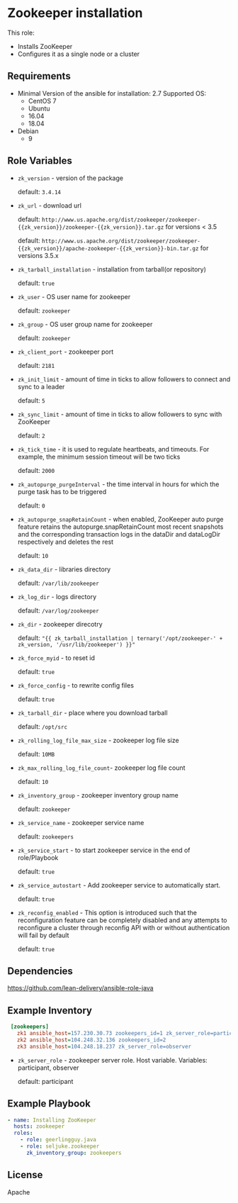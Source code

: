 Zookeeper installation
=========

This role:
  - Installs ZooKeeper
  - Configures it as a single node or a cluster

Requirements
------------

 - Minimal Version of the ansible for installation: 2.7
 Supported OS:
   - CentOS
       7
   - Ubuntu
    - 16.04
    - 18.04
  - Debian
    - 9

Role Variables
--------------

 - `zk_version` -  version of the package

    default: `3.4.14`

 - `zk_url` - download url

    default: `http://www.us.apache.org/dist/zookeeper/zookeeper-{{zk_version}}/zookeeper-{{zk_version}}.tar.gz` for versions < 3.5

    default: `http://www.us.apache.org/dist/zookeeper/zookeeper-{{zk_version}}/apache-zookeeper-{{zk_version}}-bin.tar.gz` for versions 3.5.x

 - `zk_tarball_installation` - installation from tarball(or repository)

    default: `true`

 - `zk_user` - OS user name for zookeeper

    default: `zookeeper`

 - `zk_group` - OS user group name for zookeeper

    default: `zookeeper`

 - `zk_client_port` - zookeeper port

    default: `2181`

 - `zk_init_limit` - amount of time in ticks to allow followers to connect and sync to a leader

    default: `5`

 - `zk_sync_limit` - amount of time in ticks to allow followers to sync with ZooKeeper

    default: `2`

 - `zk_tick_time` - it is used to regulate heartbeats, and timeouts. For example, the minimum session timeout will be two ticks

    default: `2000`

 - `zk_autopurge_purgeInterval` - the time interval in hours for which the purge task has to be triggered

    default: `0`

 - `zk_autopurge_snapRetainCount` - when enabled, ZooKeeper auto purge feature retains the autopurge.snapRetainCount most recent snapshots and the corresponding transaction logs in the dataDir and dataLogDir respectively and deletes the rest

    default: `10`

 - `zk_data_dir` - libraries directory

    default: `/var/lib/zookeeper`

 - `zk_log_dir` - logs directory

    default: `/var/log/zookeeper`

 - `zk_dir` - zookeeper direcotry

    default: `"{{ zk_tarball_installation | ternary('/opt/zookeeper-' + zk_version, '/usr/lib/zookeeper') }}"`

 - `zk_force_myid` - to reset id

    default: `true`

 - `zk_force_config` - to rewrite config files

    default: `true`

 - `zk_tarball_dir` - place where you download tarball

    default: `/opt/src`

 - `zk_rolling_log_file_max_size` - zookeeper log file size

    default: `10MB`

 - `zk_max_rolling_log_file_count`- zookeeper log file count

    default: `10`

 - `zk_inventory_group` - zookeeper inventory group name

    default: `zookeeper`

  - `zk_service_name` - zookeeper service name

    default: `zookeepers`

  - `zk_service_start` - to start zookeeper service in the end of role/Playbook

    default: `true`

  - `zk_service_autostart` - Add zookeeper service to automatically start.

    default: `true`

  - `zk_reconfig_enabled` - This option is introduced such that the reconfiguration feature can be completely disabled and any attempts to reconfigure a cluster through reconfig API with or without authentication will fail by default

    default: `true`

Dependencies
------------

https://github.com/lean-delivery/ansible-role-java

Example Inventory
----------------
```ini
 [zookeepers]
   zk1 ansible_host=157.230.30.73 zookeepers_id=1 zk_server_role=participant
   zk2 ansible_host=104.248.32.136 zookeepers_id=2
   zk3 ansible_host=104.248.18.237 zk_server_role=observer
 ```

  - `zk_server_role` - zookeeper server role. Host variable. Variables: participant, observer

    default:  participant

Example Playbook
----------------

```yaml
- name: Installing ZooKeeper
  hosts: zookeeper
  roles:
    - role: geerlingguy.java
    - role: seljuke.zookeeper
      zk_inventory_group: zookeepers
```

License
-------
Apache
